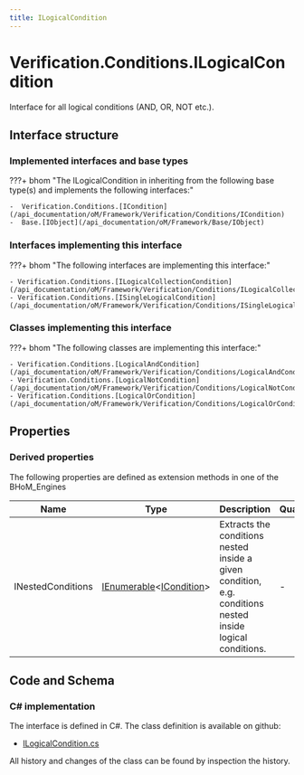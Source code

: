 ```yaml
---
title: ILogicalCondition
---
```


# Verification.Conditions.ILogicalCondition

Interface for all logical conditions (AND, OR, NOT etc.).

## Interface structure

### Implemented interfaces and base types

???+ bhom "The ILogicalCondition in inheriting from the following base type(s) and implements the following interfaces:"

    -  Verification.Conditions.[ICondition](/api_documentation/oM/Framework/Verification/Conditions/ICondition)
    -  Base.[IObject](/api_documentation/oM/Framework/Base/IObject)


### Interfaces implementing this interface

???+ bhom "The following interfaces are implementing this interface:"

    - Verification.Conditions.[ILogicalCollectionCondition](/api_documentation/oM/Framework/Verification/Conditions/ILogicalCollectionCondition)
    - Verification.Conditions.[ISingleLogicalCondition](/api_documentation/oM/Framework/Verification/Conditions/ISingleLogicalCondition)


### Classes implementing this interface

???+ bhom "The following classes are implementing this interface:"

    - Verification.Conditions.[LogicalAndCondition](/api_documentation/oM/Framework/Verification/Conditions/LogicalAndCondition)
    - Verification.Conditions.[LogicalNotCondition](/api_documentation/oM/Framework/Verification/Conditions/LogicalNotCondition)
    - Verification.Conditions.[LogicalOrCondition](/api_documentation/oM/Framework/Verification/Conditions/LogicalOrCondition)


## Properties

### Derived properties

The following properties are defined as extension methods in one of the BHoM_Engines

| Name             | Type             | Description      | Quantity         | Engine           |
|------------------|------------------|------------------|------------------|------------------|
| INestedConditions | [IEnumerable](https://learn.microsoft.com/en-us/dotnet/api/System.Collections.Generic.IEnumerable-1?view=netstandard-2.0)&lt;[ICondition](/api_documentation/oM/Framework/Verification/Conditions/ICondition)&gt; | Extracts the conditions nested inside a given condition, e.g. conditions nested inside logical conditions. | - | Verification_Engine |


## Code and Schema

### C# implementation

The interface is defined in C#. The class definition is available on github:

- [ILogicalCondition.cs](https://github.com/BHoM/BHoM/blob/develop/Verification_oM/Conditions/Interfaces/ILogicalCondition.cs)

All history and changes of the class can be found by inspection the history.
